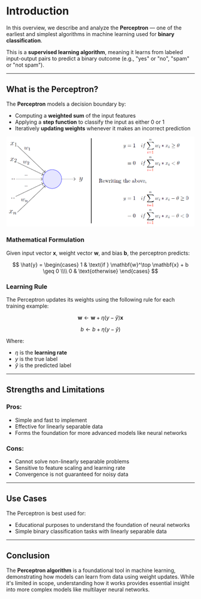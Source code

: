 # Introduction

In this overview, we describe and analyze the **Perceptron** — one of the earliest and simplest algorithms in machine learning used for **binary classification**.

This is a **supervised learning algorithm**, meaning it learns from labeled input-output pairs to predict a binary outcome (e.g., "yes" or "no", "spam" or "not spam").

---

## What is the Perceptron?

The **Perceptron** models a decision boundary by:
- Computing a **weighted sum** of the input features
- Applying a **step function** to classify the input as either 0 or 1
- Iteratively **updating weights** whenever it makes an incorrect prediction


<img src="perceptron.png" alt=" Perceptron Image" width="1500"/>

### Mathematical Formulation

Given input vector **x**, weight vector **w**, and bias **b**, the perceptron predicts:

$$
\hat{y} = 
\begin{cases}
1 & \text{if } \mathbf{w}^\top \mathbf{x} + b \geq 0 \\\\
0 & \text{otherwise}
\end{cases}
$$

### Learning Rule

The Perceptron updates its weights using the following rule for each training example:

$$
\mathbf{w} \leftarrow \mathbf{w} + \eta (y - \hat{y}) \mathbf{x}
$$

$$
b \leftarrow b + \eta (y - \hat{y})
$$

Where:
- $\eta$ is the **learning rate**
- $y$ is the true label
- $\hat{y}$ is the predicted label

---

## Strengths and Limitations

### Pros:
- Simple and fast to implement
- Effective for linearly separable data
- Forms the foundation for more advanced models like neural networks

### Cons:
- Cannot solve non-linearly separable problems
- Sensitive to feature scaling and learning rate
- Convergence is not guaranteed for noisy data

---

## Use Cases

The Perceptron is best used for:
- Educational purposes to understand the foundation of neural networks
- Simple binary classification tasks with linearly separable data

---

## Conclusion

The **Perceptron algorithm** is a foundational tool in machine learning, demonstrating how models can learn from data using weight updates. While it's limited in scope, understanding how it works provides essential insight into more complex models like multilayer neural networks.

